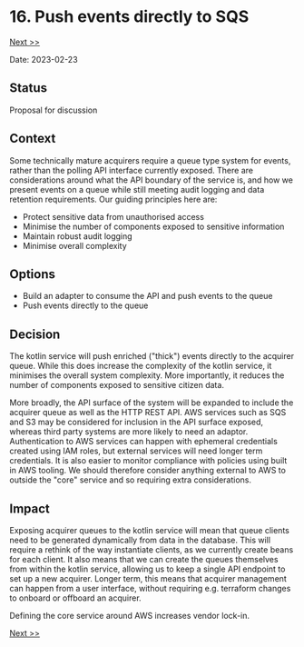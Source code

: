 # 16. Push events directly to SQS
[Next >>](9999-end.md)

Date: 2023-02-23

## Status

Proposal for discussion

## Context

Some technically mature acquirers require a queue type system for events, rather than the polling API interface currently
exposed. There are considerations around what the API boundary of the service is, and how we present events on a queue
while still meeting audit logging and data retention requirements. Our guiding principles here are:
- Protect sensitive data from unauthorised access
- Minimise the number of components exposed to sensitive information
- Maintain robust audit logging
- Minimise overall complexity

## Options

- Build an adapter to consume the API and push events to the queue
- Push events directly to the queue

## Decision
The kotlin service will push enriched ("thick") events directly to the acquirer queue. While this does increase the
complexity of the kotlin service, it minimises the overall system complexity. More importantly, it reduces the number of
components exposed to sensitive citizen data.

More broadly, the API surface of the system will be expanded to include the acquirer queue as well as the HTTP REST API.
AWS services such as SQS and S3 may be considered for inclusion in the API surface exposed, whereas third party systems
are more likely to need an adaptor. Authentication to AWS services can happen with ephemeral credentials created using IAM
roles, but external services will need longer term credentials. It is also easier to monitor compliance with policies using
built in AWS tooling. We should therefore consider anything external to AWS to outside the "core" service and so
requiring extra considerations.

## Impact
Exposing acquirer queues to the kotlin service will mean that queue clients need to be generated dynamically from data in
the database. This will require a rethink of the way instantiate clients, as we currently create beans for each client.
It also means that we can create the queues themselves from within the kotlin service, allowing us to keep a single API
endpoint to set up a new acquirer. Longer term, this means that acquirer management can happen from a user interface,
without requiring e.g. terraform changes to onboard or offboard an acquirer.

Defining the core service around AWS increases vendor lock-in.

[Next >>](9999-end.md)

